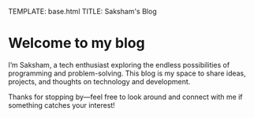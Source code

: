 TEMPLATE: base.html
TITLE: Saksham's Blog

# Welcome to my blog

I’m Saksham, a tech enthusiast exploring the endless possibilities of programming and problem-solving. This blog is my space to share ideas, projects, and thoughts on technology and development.

Thanks for stopping by—feel free to look around and connect with me if something catches your interest!
